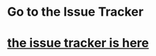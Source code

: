 
# Go to the Issue Tracker

# [the issue tracker is here ](http://github.com/h5bp/lazyweb-requests/issues)


